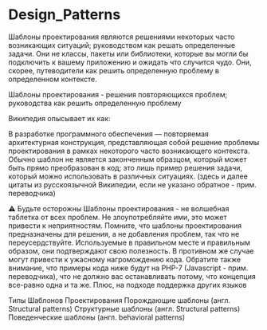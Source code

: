 # Design_Patterns

Шаблоны проектирования являются решениями некоторых часто возникающих ситуаций; руководством как решать определенные задачи. Они не классы, пакеты или библиотеки, которые вы могли бы подключить к вашему приложению и ожидать что случится чудо. Они, скорее, путеводители как решить определенную проблему в определенном контексте.

Шаблоны проектирования - решения повторяющихся проблем; руководства как решить определенную проблему

Википедия опысывает их как:

В разработке программного обеспечения — повторяемая архитектурная конструкция, представляющая собой решение проблемы проектирования в рамках некоторого часто возникающего контекста. Обычно шаблон не является законченным образцом, который может быть прямо преобразован в код; это лишь пример решения задачи, который можно использовать в различных ситуациях. (здесь и далее цитаты из русскоязычной Википедии, если не указано обратное - прим. переводчика)

⚠️ Будьте осторожны
Шаблоны проектирования - не волшебная таблетка от всех проблем.
Не злоупотребляйте ими, это может привести к неприятностям. Помните, что шаблоны проектирования предназначены для решения, а не добавления проблем, так что не переусердствуйте.
Используемые в правильном месте и правильным образом, они подтверждают свою полезность. В противном же случае могут привести к ужасному нагромождению кода.
Обратите также внимание, что примеры кода ниже будут на PHP-7 (Javascript - прим. переводчика), что не должно вас останавливать потому, что концепция все-равно одна и та же. Плюс, на подходе поддержка других языков

Типы Шаблонов Проектирования
Порождающие шаблоны (англ. Structural patterns)
Структурные шаблоны (англ. Structural patterns)
Поведенческие шаблоны (англ. behavioral patterns)

